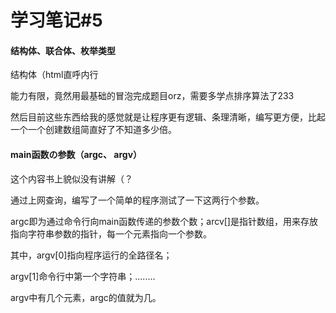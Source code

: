 # 学习笔记#5

#### 结构体、联合体、枚举类型

结构体（html直呼内行

能力有限，竟然用最基础的冒泡完成题目orz，需要多学点排序算法了233

然后目前这些东西给我的感觉就是让程序更有逻辑、条理清晰，编写更方便，比起一个一个创建数组简直好了不知道多少倍。



#### main函数の参数（argc、 argv）

这个内容书上貌似没有讲解（？

通过上网查询，编写了一个简单的程序测试了一下这两行个参数。

argc即为通过命令行向main函数传递的参数个数；arcv[]是指针数组，用来存放指向字符串参数的指针，每一个元素指向一个参数。

其中，argv[0]指向程序运行的全路径名；

argv[1]命令行中第一个字符串；........

argv中有几个元素，argc的值就为几。